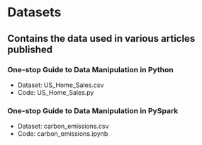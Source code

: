 # Datasets
## Contains the data used in various articles published

### One-stop Guide to Data Manipulation in Python
* Dataset: US_Home_Sales.csv
* Code: US_Home_Sales.py

### One-stop Guide to Data Manipulation in PySpark
* Dataset: carbon_emissions.csv
* Code: carbon_emissions.ipynb
